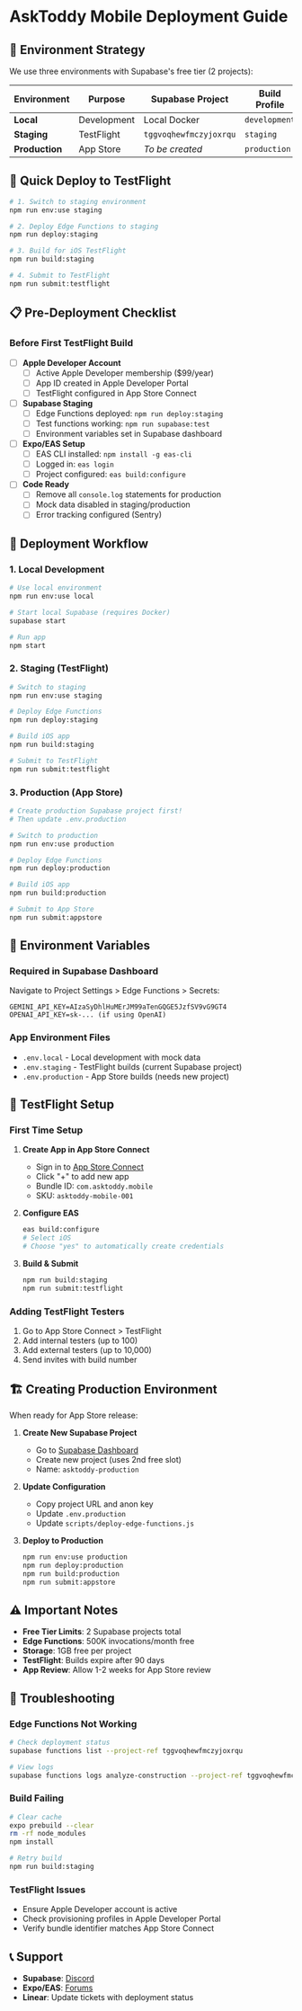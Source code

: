 # AskToddy Mobile Deployment Guide

## 🎯 Environment Strategy

We use three environments with Supabase's free tier (2 projects):

| Environment    | Purpose     | Supabase Project       | Build Profile |
| -------------- | ----------- | ---------------------- | ------------- |
| **Local**      | Development | Local Docker           | `development` |
| **Staging**    | TestFlight  | `tggvoqhewfmczyjoxrqu` | `staging`     |
| **Production** | App Store   | _To be created_        | `production`  |

## 🚀 Quick Deploy to TestFlight

```bash
# 1. Switch to staging environment
npm run env:use staging

# 2. Deploy Edge Functions to staging
npm run deploy:staging

# 3. Build for iOS TestFlight
npm run build:staging

# 4. Submit to TestFlight
npm run submit:testflight
```

## 📋 Pre-Deployment Checklist

### Before First TestFlight Build

- [ ] **Apple Developer Account**
  - [ ] Active Apple Developer membership ($99/year)
  - [ ] App ID created in Apple Developer Portal
  - [ ] TestFlight configured in App Store Connect

- [ ] **Supabase Staging**
  - [ ] Edge Functions deployed: `npm run deploy:staging`
  - [ ] Test functions working: `npm run supabase:test`
  - [ ] Environment variables set in Supabase dashboard

- [ ] **Expo/EAS Setup**
  - [ ] EAS CLI installed: `npm install -g eas-cli`
  - [ ] Logged in: `eas login`
  - [ ] Project configured: `eas build:configure`

- [ ] **Code Ready**
  - [ ] Remove all `console.log` statements for production
  - [ ] Mock data disabled in staging/production
  - [ ] Error tracking configured (Sentry)

## 🔄 Deployment Workflow

### 1. Local Development

```bash
# Use local environment
npm run env:use local

# Start local Supabase (requires Docker)
supabase start

# Run app
npm start
```

### 2. Staging (TestFlight)

```bash
# Switch to staging
npm run env:use staging

# Deploy Edge Functions
npm run deploy:staging

# Build iOS app
npm run build:staging

# Submit to TestFlight
npm run submit:testflight
```

### 3. Production (App Store)

```bash
# Create production Supabase project first!
# Then update .env.production

# Switch to production
npm run env:use production

# Deploy Edge Functions
npm run deploy:production

# Build iOS app
npm run build:production

# Submit to App Store
npm run submit:appstore
```

## 🔐 Environment Variables

### Required in Supabase Dashboard

Navigate to Project Settings > Edge Functions > Secrets:

```env
GEMINI_API_KEY=AIzaSyDhlHuMErJM99aTenGQGE5JzfSV9vG9GT4
OPENAI_API_KEY=sk-... (if using OpenAI)
```

### App Environment Files

- `.env.local` - Local development with mock data
- `.env.staging` - TestFlight builds (current Supabase project)
- `.env.production` - App Store builds (needs new project)

## 📱 TestFlight Setup

### First Time Setup

1. **Create App in App Store Connect**
   - Sign in to [App Store Connect](https://appstoreconnect.apple.com)
   - Click "+" to add new app
   - Bundle ID: `com.asktoddy.mobile`
   - SKU: `asktoddy-mobile-001`

2. **Configure EAS**

   ```bash
   eas build:configure
   # Select iOS
   # Choose "yes" to automatically create credentials
   ```

3. **Build & Submit**
   ```bash
   npm run build:staging
   npm run submit:testflight
   ```

### Adding TestFlight Testers

1. Go to App Store Connect > TestFlight
2. Add internal testers (up to 100)
3. Add external testers (up to 10,000)
4. Send invites with build number

## 🏗️ Creating Production Environment

When ready for App Store release:

1. **Create New Supabase Project**
   - Go to [Supabase Dashboard](https://app.supabase.com)
   - Create new project (uses 2nd free slot)
   - Name: `asktoddy-production`

2. **Update Configuration**
   - Copy project URL and anon key
   - Update `.env.production`
   - Update `scripts/deploy-edge-functions.js`

3. **Deploy to Production**
   ```bash
   npm run env:use production
   npm run deploy:production
   npm run build:production
   npm run submit:appstore
   ```

## ⚠️ Important Notes

- **Free Tier Limits**: 2 Supabase projects total
- **Edge Functions**: 500K invocations/month free
- **Storage**: 1GB free per project
- **TestFlight**: Builds expire after 90 days
- **App Review**: Allow 1-2 weeks for App Store review

## 🐛 Troubleshooting

### Edge Functions Not Working

```bash
# Check deployment status
supabase functions list --project-ref tggvoqhewfmczyjoxrqu

# View logs
supabase functions logs analyze-construction --project-ref tggvoqhewfmczyjoxrqu
```

### Build Failing

```bash
# Clear cache
expo prebuild --clear
rm -rf node_modules
npm install

# Retry build
npm run build:staging
```

### TestFlight Issues

- Ensure Apple Developer account is active
- Check provisioning profiles in Apple Developer Portal
- Verify bundle identifier matches App Store Connect

## 📞 Support

- **Supabase**: [Discord](https://discord.supabase.com)
- **Expo/EAS**: [Forums](https://forums.expo.dev)
- **Linear**: Update tickets with deployment status
